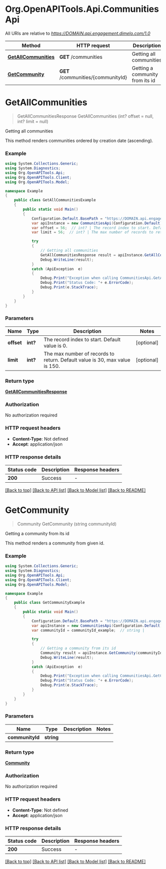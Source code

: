 # Org.OpenAPITools.Api.CommunitiesApi

All URIs are relative to *https://DOMAIN.api.engagement.dimelo.com/1.0*

Method | HTTP request | Description
------------- | ------------- | -------------
[**GetAllCommunities**](CommunitiesApi.md#getallcommunities) | **GET** /communities | Getting all communities
[**GetCommunity**](CommunitiesApi.md#getcommunity) | **GET** /communities/{communityId} | Getting a community from its id


<a name="getallcommunities"></a>
# **GetAllCommunities**
> GetAllCommunitiesResponse GetAllCommunities (int? offset = null, int? limit = null)

Getting all communities

This method renders communities ordered by creation date (ascending).

### Example
```csharp
using System.Collections.Generic;
using System.Diagnostics;
using Org.OpenAPITools.Api;
using Org.OpenAPITools.Client;
using Org.OpenAPITools.Model;

namespace Example
{
    public class GetAllCommunitiesExample
    {
        public static void Main()
        {
            Configuration.Default.BasePath = "https://DOMAIN.api.engagement.dimelo.com/1.0";
            var apiInstance = new CommunitiesApi(Configuration.Default);
            var offset = 56;  // int? | The record index to start. Default value is 0. (optional) 
            var limit = 56;  // int? | The max number of records to return. Default value is 30, max value is 150. (optional) 

            try
            {
                // Getting all communities
                GetAllCommunitiesResponse result = apiInstance.GetAllCommunities(offset, limit);
                Debug.WriteLine(result);
            }
            catch (ApiException  e)
            {
                Debug.Print("Exception when calling CommunitiesApi.GetAllCommunities: " + e.Message );
                Debug.Print("Status Code: "+ e.ErrorCode);
                Debug.Print(e.StackTrace);
            }
        }
    }
}
```

### Parameters

Name | Type | Description  | Notes
------------- | ------------- | ------------- | -------------
 **offset** | **int?**| The record index to start. Default value is 0. | [optional] 
 **limit** | **int?**| The max number of records to return. Default value is 30, max value is 150. | [optional] 

### Return type

[**GetAllCommunitiesResponse**](GetAllCommunitiesResponse.md)

### Authorization

No authorization required

### HTTP request headers

 - **Content-Type**: Not defined
 - **Accept**: application/json

### HTTP response details
| Status code | Description | Response headers |
|-------------|-------------|------------------|
| **200** | Success |  -  |

[[Back to top]](#) [[Back to API list]](../README.md#documentation-for-api-endpoints) [[Back to Model list]](../README.md#documentation-for-models) [[Back to README]](../README.md)

<a name="getcommunity"></a>
# **GetCommunity**
> Community GetCommunity (string communityId)

Getting a community from its id

This method renders a community from given id.

### Example
```csharp
using System.Collections.Generic;
using System.Diagnostics;
using Org.OpenAPITools.Api;
using Org.OpenAPITools.Client;
using Org.OpenAPITools.Model;

namespace Example
{
    public class GetCommunityExample
    {
        public static void Main()
        {
            Configuration.Default.BasePath = "https://DOMAIN.api.engagement.dimelo.com/1.0";
            var apiInstance = new CommunitiesApi(Configuration.Default);
            var communityId = communityId_example;  // string | 

            try
            {
                // Getting a community from its id
                Community result = apiInstance.GetCommunity(communityId);
                Debug.WriteLine(result);
            }
            catch (ApiException  e)
            {
                Debug.Print("Exception when calling CommunitiesApi.GetCommunity: " + e.Message );
                Debug.Print("Status Code: "+ e.ErrorCode);
                Debug.Print(e.StackTrace);
            }
        }
    }
}
```

### Parameters

Name | Type | Description  | Notes
------------- | ------------- | ------------- | -------------
 **communityId** | **string**|  | 

### Return type

[**Community**](Community.md)

### Authorization

No authorization required

### HTTP request headers

 - **Content-Type**: Not defined
 - **Accept**: application/json

### HTTP response details
| Status code | Description | Response headers |
|-------------|-------------|------------------|
| **200** | Success |  -  |

[[Back to top]](#) [[Back to API list]](../README.md#documentation-for-api-endpoints) [[Back to Model list]](../README.md#documentation-for-models) [[Back to README]](../README.md)

